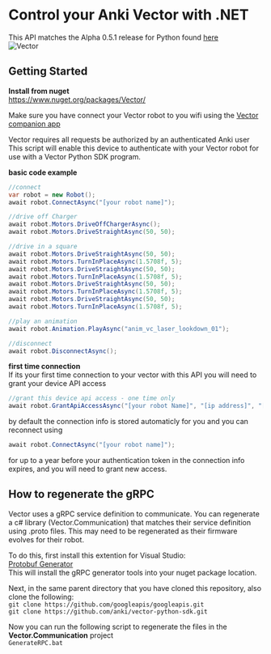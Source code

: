 # Control your Anki Vector with .NET

This API matches the Alpha 0.5.1 release for Python found [here](https://github.com/anki/vector-python-sdk)\
![Vector](https://raw.githubusercontent.com/anki/vector-python-sdk/master/docs/source/images/vector-sdk-alpha.jpg)

## Getting Started
**Install from nuget**\
https://www.nuget.org/packages/Vector/

Make sure you have connect your Vector robot to you wifi using the [Vector companion app](https://play.google.com/store/apps/details?id=com.anki.vector)

Vector requires all requests be authorized by an authenticated Anki user\
This script will enable this device to authenticate with your Vector robot for use with a Vector Python SDK program.

**basic code example**
```cs
//connect
var robot = new Robot();
await robot.ConnectAsync("[your robot name]");

//drive off Charger
await robot.Motors.DriveOffChargerAsync();
await robot.Motors.DriveStraightAsync(50, 50);

//drive in a square
await robot.Motors.DriveStraightAsync(50, 50);
await robot.Motors.TurnInPlaceAsync(1.5708f, 5);
await robot.Motors.DriveStraightAsync(50, 50);
await robot.Motors.TurnInPlaceAsync(1.5708f, 5);
await robot.Motors.DriveStraightAsync(50, 50);
await robot.Motors.TurnInPlaceAsync(1.5708f, 5);
await robot.Motors.DriveStraightAsync(50, 50);
await robot.Motors.TurnInPlaceAsync(1.5708f, 5);

//play an animation
await robot.Animation.PlayAsync("anim_vc_laser_lookdown_01");

//disconnect
await robot.DisconnectAsync();
```

**first time connection**\
If its your first time connection to your vector with this API you will need to grant your device API access
```cs
//grant this device api access - one time only
await robot.GrantApiAccessAsync("[your robot Name]", "[ip address]", "[serial num]", "[user account]", "[password]");
```

by default the connection info is stored automaticly for you and you can reconnect using
```cs
await robot.ConnectAsync("[your robot name]");
```
for up to a year before your authentication token in the connection info expires, and you will need to grant new access.
## How to regenerate the gRPC
Vector uses a gRPC service definition to communicate.  You can regenerate a c# library (Vector.Communication) that matches their service definition using .proto files.  This may need to be regenerated as their firmware evolves for their robot.

To do this, first install this extention for Visual Studio:\
[Protobuf Generator](https://marketplace.visualstudio.com/items?itemName=jonasjakobsson.ProtobufGeneratorvisualstudio)\
This will install the gRPC generator tools into your nuget package location.

Next, in the same parent directory that you have cloned this repository, also clone the following:\
`git clone https://github.com/googleapis/googleapis.git`\
`git clone https://github.com/anki/vector-python-sdk.git`

Now you can run the following script to regenerate the files in the **Vector.Communication** project\
`GenerateRPC.bat`